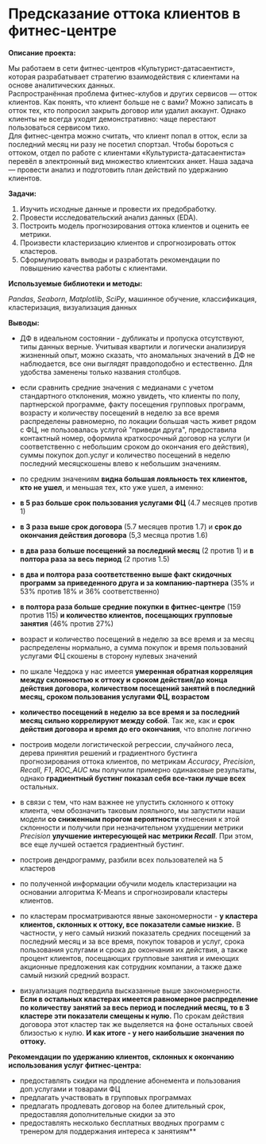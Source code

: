﻿# Предсказание оттока клиентов в фитнес-центре

**Описание проекта:** 

Мы работаем в сети фитнес-центров «Культурист-датасаентист», которая разрабатывает стратегию взаимодействия с клиентами на основе аналитических данных.  
Распространённая проблема фитнес-клубов и других сервисов — отток клиентов. Как понять, что клиент больше не с вами? Можно записать в отток тех, кто попросил закрыть договор или удалил аккаунт. Однако клиенты не всегда уходят демонстративно: чаще перестают пользоваться сервисом тихо.  
Для фитнес-центра можно считать, что клиент попал в отток, если за последний месяц ни разу не посетил спортзал. 
Чтобы бороться с оттоком, отдел по работе с клиентами «Культуриста-датасаентиста» перевёл в электронный вид множество клиентских анкет. Наша задача — провести анализ и подготовить план действий по удержанию клиентов.

**Задачи:**

1. Изучить исходные данные и провести их предобработку.
2. Провести исследовательский анализ данных (EDA).
3. Построить модель прогнозирования оттока клиентов и оценить ее метрики.
4. Произвести кластеризацию клиентов и спрогнозировать отток кластеров.
5. Сформулировать выводы и разработать рекомендации по повышению качества работы с клиентами.

**Используемые библиотеки и методы:** 

*Pandas*, *Seaborn*, *Matplotlib*, *SciPy*, машинное обучение, классификация, кластеризация, визуализация данных 

**Выводы:**

- ДФ в идеальном состоянии - дубликаты и пропуска отсутствуют, типы данных верные. Учитывая квартили и логически анализируя жизненный опыт, можно сказать, что аномальных значений в ДФ не наблюдается, все они выглядят правдоподобно и естественно. Для удобства заменены только названия столбцов.
    
- если сравнить средние значения с медианами с учетом стандартного отклонения, можно увидеть, что клиенты по полу, партнерской программе, факту посещения групповых программ, возрасту и количеству посещений в неделю за все время распределены равномерно, по локации большая часть живет рядом с ФЦ, не пользовалась услугой "приведи друга", предоставила контактный номер, оформила краткосрочный договор на услуги (и соответственно с небольшим сроком до окончания его действия), суммы покупок доп.услуг и количество посещений в неделю последний месяцскошены влево к небольшим значениям.
 
    
- по средним значениям **видна большая лояльность тех клиентов, кто не ушел**, и меньшая тех, кто уже ушел, а именно:
 - **в 5 раз больше срок пользования услугами ФЦ** (4.7 месяцев против 1)
 - **в 3 раза выше срок договора** (5.7 месяцев против 1.7) и **срок до окончания действия договора** (5,3 месяца против 1.6) 
 - **в два раза больше посещений за последний месяц** (2 против 1) и **в полтора раза за весь период** (2 против 1.5)
 - **в два и полтора раза соответственно выше факт скидочных программ за приведенного друга и за компанию-партнера** (35% и 53% против 18% и 36% соответственно)
 - **в полтора раза больше средние покупки в фитнес-центре** (159 против 115) **и количество клиентов, посещающих групповые занятия** (46% против 27%) 
 - возраст и количество посещений в неделю за все время и за месяц распределены нормально, а сумма покупок и время пользований услугами ФЦ скошены в сторону нулевых значений
- по шкале Чеддока у нас имеется **умеренная обратная корреляция между склонностью к оттоку и сроком действия/до конца действия договора, количеством посещений занятий в последний месяц, сроком пользования услугами ФЦ, возрастом**
 - **количество посещений в неделю за все время и за последний месяц сильно коррелируют между собой**. Так же, как и **срок действия договора и время до его окончания**, что вполне логично
    
- построив модели логистической регрессии, случайного леса, дерева принятия решений и градиентного бустинга прогнозирования оттока клиентов, по метрикам *Accuracy*, *Precision*, *Recall*, *F1*, *ROC_AUC* мы получили примерно одинаковые результаты, однако **градиентный бустинг показал себя все-таки лучше всех** остальных.  
- в связи с тем, что нам важнее не упустить склонного к оттоку клиента, чем обозначить таковым лояльного, мы запустили наши модели **со сниженным порогом вероятности** отнесения к этой склонности и получили при незначительном ухудшении метрики *Precision* **улучшение интересующей нас метрики *Recall***. При этом, все еще лучшей остается градиентный бустинг.   

- построив дендрограмму, разбили всех пользователей на 5 кластеров   
- по полученной информации обучили модель кластеризации на основании алгоритма K-Means и спрогнозировали кластеры клиентов.  
- по кластерам просматриваются явные закономерности - **у кластера клиентов, склонных к оттоку, все показатели самые низкие.** В частности, у него самый низкий показатель средних посещений за последний месяц и за все время, покупок товаров и услуг, срока пользования услугами и срока до окончания их действия, а также процент клиентов, посещающих групповые занятия и имеющих акционные предложения как сотрудник компании, а также даже самый низкий средний возраст.  
- визуализация подтвердила высказанные выше закономерности. **Если в остальных кластерах имеется равномерное распределение по количеству занятий за весь период и последний месяц, то в 3 кластере эти показатели смещены к нулю.** По срокам действия договора этот кластер так же выделяется на фоне остальных своей близостью к нулю. **И как итоге - у него наибольшие значения по оттоку.**

**Рекомендации по удержанию клиентов, склонных к окончанию использования услуг фитнес-центра:**     

- предоставлять скидки на продление абонемента и пользования доп.услугами и товарами ФЦ
- предлагать участвовать в групповых программах 
- предлагать продлевать договор на более длительный срок, предоставляя дополнительные скидки за это
- предоставлять несколько бесплатных вводных программ с тренером для поддержания интереса к занятиям**